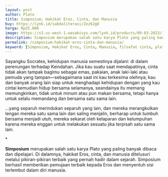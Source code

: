 ```yaml
---
layout: post
author: Plato
title: Simposium; Hakikat Eros, Cinta, dan Manusia
buy: https://lynk.id/sabdaliterasi/Zez62gO
harga: Rp25.000
image: https://s3.us-west-1.wasabisys.com/lynk.id/products/09-03-2023/1678363960258_1066786
description: Simposium merupakan salah satu karya Plato yang paling banyak dibaca dan dipelajari. Di dalamnya, hakikat Eros, cinta, dan manusia ditelusuri melalui.
permalink: /simposium-hakikat-eros-cinta-dan-manusia/
keyword: [Simposium, Hakikat Eros, Cinta, Manusia, filsafat cinta, plato tentang cinta]
---
```

<p>Sayangku Socrates, kehidupan manusia semestinya dijalani: di dalam perenungan terhadap Keindahan. Jika kau suatu saat mendapatinya, cinta tidak akan tampak bagimu sebagai emas, pakaian, anak laki-laki atau pemuda yang tampan—sebagaimana saat ini kau terkesima olehnya; kau dan banyak orang lain siap untuk menghadapi kehidupan dengan yang kau cintai kemudian hidup bersama selamanya, seandainya itu memang memungkinkan, tidak untuk minum atau pun makan bersama, tetapi hanya untuk selalu memandang dan bersama satu sama lain.</p><p>…yang separuh merindukan separuh yang lain, dan mereka merangkulkan lengan mereka satu sama lain dan saling menjalin, berharap untuk tumbuh bersama menjadi utuh, mereka sekarat oleh kelaparan dan kelumpuhan karena mereka enggan untuk melakukan sesuatu jika terpisah satu sama lain.</p><p>*</p><p><strong>Simposium</strong> merupakan salah satu karya Plato yang paling banyak dibaca dan dipelajari. Di dalamnya, hakikat Eros, cinta, dan manusia ditelusuri melalui pikiran-pikiran terbaik yang pernah hadir dalam sejarah. Simposium berhasil memberikan pemujaan terbaik kepada Eros dan menyentuh sisi terlembut dalam diri manusia.</p>
